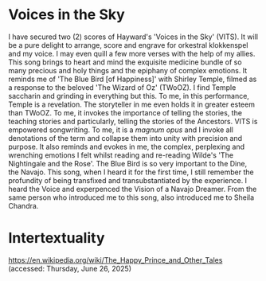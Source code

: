 # Voices in the Sky #

I have secured two (2) scores of Hayward's 'Voices in the Sky' (VITS). It will be a pure delight to arrange, score and engrave for orkestral klokkenspel and my voice. I may even quill a few more verses with the help of my allies. This song brings to heart and mind the exquisite medicine bundle of so many precious and holy things and the epiphany of complex emotions. It reminds me of 'The Blue Bird [of Happiness]' with Shirley Temple, filmed as a response to the beloved 'The Wizard of Oz' (TWoOZ). I find Temple saccharin and grinding in everything but this. To me, in this performance, Temple is a revelation. The storyteller in me even holds it in greater esteem than TWoOZ. To me, it invokes the importance of telling the stories, the teaching stories and particularly, telling the stories of the Ancestors. VITS is empowered songwriting. To me, it is a *magnum opus* and I invoke all denotations of the term and collapse them into unity with precision and purpose. It also reminds and evokes in me, the complex, perplexing and wrenching emotions I felt whilst reading and re-reading Wilde's 'The Nightingale and the Rose'. The Blue Bird is so very important to the Dine, the Navajo. This song, when I heard it for the first time, I still remember the profundity of being transfixed and transubstantiated by the experience. I heard the Voice and experpenced the Vision of a Navajo Dreamer. From the same person who introduced me to this song, also introduced me to Sheila Chandra.


# Intertextuality #

https://en.wikipedia.org/wiki/The_Happy_Prince_and_Other_Tales (accessed: Thursday, June 26, 2025)

